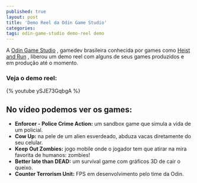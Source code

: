 ```yaml
---
published: true
layout: post
title: 'Demo Reel da Odin Game Studio'
categories: 
tags: odin-game-studio demo-reel demo
---
```

A <a href="http://www.odingamestudio.com.br" target="_blank">Odin Game Studio</a>
, gamedev brasileira conhecida por games como <a title="Heist and Run" href="{{ site.baseurl }}/2013/04/11/heist-and-run/">Heist and Run</a>
, liberou um demo reel com alguns de seus games produzidos e em produção até o momento.
### Veja o demo reel:
{% youtube ySJE73GqbgA %}

## No vídeo podemos ver os games:
<ul>
	<li><strong>Enforcer - Police Crime Action:</strong> um sandbox game que simula a vida de um policial.</li>
	<li><strong>Cow Up:</strong> na pele de um alien esverdeado, abduza vacas diretamente do seu celular.</li>
	<li><strong>Keep Out Zombies:</strong> jogo mobile onde o jogador tem que atirar na mira favorita de humanos: zombies!</li>
	<li><strong>Better late than DEAD:</strong> um survival game com gráficos 3D de cair o queixo.</li>
	<li><strong>Counter Terrorism Unit:</strong> FPS em desenvolvimento pelo time da Odin.</li>
</ul>